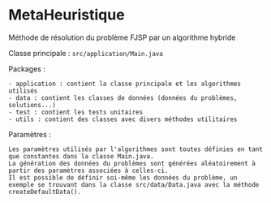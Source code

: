 # MetaHeuristique
Méthode de résolution du problème FJSP par un algorithme hybride

Classe principale : `src/application/Main.java`

Packages :
	
	- application : contient la classe principale et les algorithmes utilisés
	- data : contient les classes de données (données du problèmes, solutions...)
	- test : contient les tests unitaires
	- utils : contient des classes avec divers méthodes utilitaires
	
Paramètres :
	
	Les paramètres utilisés par l'algorithmes sont toutes définies en tant que constantes dans la classe Main.java.
	La génération des données du problèmes sont générées aléatoirement à partir des paramètres associées à celles-ci.
	Il est possible de définir soi-même les données du problème, un exemple se trouvant dans la classe src/data/Data.java avec la méthode createDefaultData().
